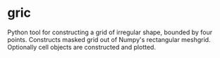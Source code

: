 # gric
Python tool for constructing a grid of irregular shape, bounded by four points. Constructs masked grid out of Numpy's rectangular meshgrid. Optionally cell objects are constructed and plotted.
